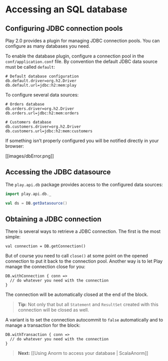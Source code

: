 # Accessing an SQL database

## Configuring JDBC connection pools

Play 2.0 provides a plugin for managing JDBC connection pools. You can configure as many databases you need.

To enable the database plugin, configure a connection pool in the `conf/application.conf` file. By convention the default JDBC data source must be called `default`:

```properties
# Default database configuration
db.default.driver=org.h2.Driver
db.default.url=jdbc:h2:mem:play
```

To configure several data sources:

```properties
# Orders database
db.orders.driver=org.h2.Driver
db.orders.url=jdbc:h2:mem:orders

# Customers database
db.customers.driver=org.h2.Driver
db.customers.url=jdbc:h2:mem:customers
```

If something isn’t properly configured you will be notified directly in your browser:

[[images/dbError.png]]

## Accessing the JDBC datasource

The `play.api.db` package provides access to the configured data sources:

```scala
import play.api.db._

val ds = DB.getDatasource()
```

## Obtaining a JDBC connection

There is several ways to retrieve a JDBC connection. The first is the most simple:

```
val connection = DB.getConnection()
```

But of course you need to call `close()` at some point on the opened connection to put it back to the connection pool. Another way is to let Play manage the connection close for you:

```
DB.withConnection { conn =>
  // do whatever you need with the connection
}
```

The connection will be automatically closed at the end of the block.

> **Tip:** Not only that but all `Statement` and `ResultSet` created with this connection will be closed as well.

A variant is to set the connection autocommit to `false` automatically and to manage a transaction for the block:

```
DB.withTransaction { conn =>
  // do whatever you need with the connection
}
```

> **Next:** [[Using Anorm to access your database | ScalaAnorm]]